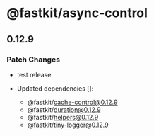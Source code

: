 # @fastkit/async-control

## 0.12.9

### Patch Changes

- test release

- Updated dependencies []:
  - @fastkit/cache-control@0.12.9
  - @fastkit/duration@0.12.9
  - @fastkit/helpers@0.12.9
  - @fastkit/tiny-logger@0.12.9
